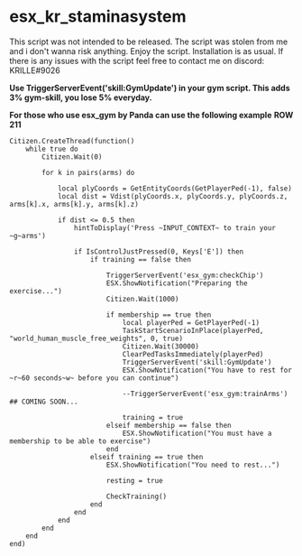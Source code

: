 # esx_kr_staminasystem
This script was not intended to be released. The script was stolen from me and i don't wanna risk anything. Enjoy the script.
Installation is as usual.
If there is any issues with the script feel free to contact me on discord: KRILLE#9026

**Use TriggerServerEvent('skill:GymUpdate') in your gym script. This adds 3% gym-skill, you lose 5% everyday.**

**For those who use esx_gym by Panda can use the following example**
**ROW 211**
```
Citizen.CreateThread(function()
    while true do
        Citizen.Wait(0)

        for k in pairs(arms) do

            local plyCoords = GetEntityCoords(GetPlayerPed(-1), false)
            local dist = Vdist(plyCoords.x, plyCoords.y, plyCoords.z, arms[k].x, arms[k].y, arms[k].z)

            if dist <= 0.5 then
				hintToDisplay('Press ~INPUT_CONTEXT~ to train your ~g~arms')
				
				if IsControlJustPressed(0, Keys['E']) then
					if training == false then
					
						TriggerServerEvent('esx_gym:checkChip')
						ESX.ShowNotification("Preparing the exercise...")
						Citizen.Wait(1000)					
					
						if membership == true then
							local playerPed = GetPlayerPed(-1)
							TaskStartScenarioInPlace(playerPed, "world_human_muscle_free_weights", 0, true)
							Citizen.Wait(30000)
							ClearPedTasksImmediately(playerPed)
							TriggerServerEvent('skill:GymUpdate')
							ESX.ShowNotification("You have to rest for ~r~60 seconds~w~ before you can continue")
							
							--TriggerServerEvent('esx_gym:trainArms') ## COMING SOON...
							
							training = true
						elseif membership == false then
							ESX.ShowNotification("You must have a membership to be able to exercise")
						end
					elseif training == true then
						ESX.ShowNotification("You need to rest...")
						
						resting = true
						
						CheckTraining()
					end
				end			
            end
        end
    end
end)
```

